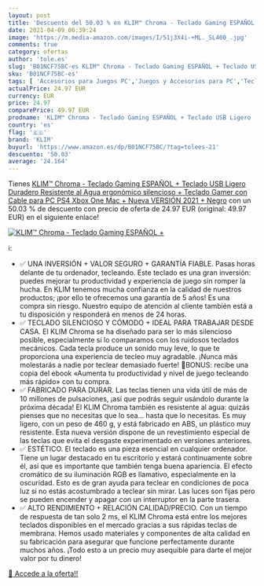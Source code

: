 ```yaml
---
layout: post
title: 'Descuento del 50.03 % en KLIM™ Chroma - Teclado Gaming ESPAÑOL + '
date: 2021-04-09 06:39:24
image: 'https://m.media-amazon.com/images/I/51j3X4i-+ML._SL400_.jpg'
comments: true
category: ofertas
author: 'tole.es'
slug: 'B01NCF75BC-es KLIM™ Chroma - Teclado Gaming ESPAÑOL + Teclado USB Ligero...'
sku: 'B01NCF75BC-es'
tags: [ 'Accesorios para Juegos PC','Juegos y Accesorios para PC','Teclados para gamers para PC','Videojuegos','klim','ps4','teclado','xbox', ]
actualPrice: 24.97 EUR
currency: EUR
price: 24.97
comparePrice: 49.97 EUR
prodname: 'KLIM™ Chroma - Teclado Gaming ESPAÑOL + Teclado USB Ligero  Duradero  Resistente al Agua  ergonómico  silencioso + Teclado Gamer con Cable para PC PS4 Xbox One Mac + Nueva VERSIÓN 2021 + Negro'
country: 'es'
flag: '🇪🇸'
brand: 'KLIM'
buyurl: 'https://www.amazon.es/dp/B01NCF75BC/?tag=tolees-21'
descuento: '50.03'
average: '24.164'
---
```


Tienes [KLIM™ Chroma - Teclado Gaming ESPAÑOL + Teclado USB Ligero  Duradero  Resistente al Agua  ergonómico  silencioso + Teclado Gamer con Cable para PC PS4 Xbox One Mac + Nueva VERSIÓN 2021 + Negro](https://www.amazon.es/dp/B01NCF75BC/?tag=tolees-21) con un 50.03 % de descuento con precio de oferta de 24.97 EUR (original: 49.97 EUR) en el siguiente enlace!

[![KLIM™ Chroma - Teclado Gaming ESPAÑOL + ](https://m.media-amazon.com/images/I/51j3X4i-+ML._SL400_.jpg)](https://www.amazon.es/dp/B01NCF75BC/?tag=tolees-21)

ℹ️:

- ✅ UNA INVERSIÓN + VALOR SEGURO + GARANTÍA FIABLE. Pasas horas delante de tu ordenador, tecleando. Este teclado es una gran inversión: puedes mejorar tu productividad y experiencia de juego sin romper la hucha. En KLIM tenemos mucha confianza en la calidad de nuestros productos; ¡por ello te ofrecemos una garantía de 5 años! Es una compra sin riesgo. Nuestro equipo de atención al cliente también está a tu disposición y responderá en menos de 24 horas.
- ✅ TECLADO SILENCIOSO Y CÓMODO + IDEAL PARA TRABAJAR DESDE CASA. El KLIM Chroma se ha diseñado para ser lo más silencioso posible, especialmente si lo comparamos con los ruidosos teclados mecánicos. Cada tecla produce un sonido muy leve, lo que te proporciona una experiencia de tecleo muy agradable. ¡Nunca más molestarás a nadie por teclear demasiado fuerte! 📘BONUS: recibe una copia del ebook «Aumenta tu productividad y nivel de juego tecleando más rápido» con tu compra.
- ✅ FABRICADO PARA DURAR. Las teclas tienen una vida útil de más de 10 millones de pulsaciones, ¡así que podrás seguir usándolo durante la próxima década! El KLIM Chroma también es resistente al agua: quizás pienses que no necesitas que lo sea... hasta que lo necesitas. Es muy ligero, con un peso de 460 g, y está fabricado en ABS, un plástico muy resistente. Esta nueva versión dispone de un revestimiento especial de las teclas que evita el desgaste experimentado en versiones anteriores.
- ✅ ESTÉTICO. El teclado es una pieza esencial en cualquier ordenador. Tiene un lugar destacado en tu escritorio y estará continuamente sobre él, así que es importante que también tenga buena apariencia. El efecto cromático de su iluminación RGB es llamativo, especialmente en la oscuridad. Esto es de gran ayuda para teclear en condiciones de poca luz si no estás acostumbrado a teclear sin mirar. Las luces son fijas pero se pueden encender y apagar con un interruptor en la parte trasera.
- ✅ ALTO RENDIMIENTO + RELACIÓN CALIDAD/PRECIO. Con un tiempo de respuesta de tan solo 2 ms, el KLIM Chroma está entre los mejores teclados disponibles en el mercado gracias a sus rápidas teclas de membrana. Hemos usado materiales y componentes de alta calidad en su fabricación para asegurar que funcione perfectamente durante muchos años. ¡Todo esto a un precio muy asequible para darte el mejor valor por tu dinero!

[🛒 Accede a la oferta!!](https://www.amazon.es/dp/B01NCF75BC/?tag=tolees-21)
